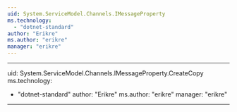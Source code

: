 ```yaml
---
uid: System.ServiceModel.Channels.IMessageProperty
ms.technology: 
  - "dotnet-standard"
author: "Erikre"
ms.author: "erikre"
manager: "erikre"
---
```


---
uid: System.ServiceModel.Channels.IMessageProperty.CreateCopy
ms.technology: 
  - "dotnet-standard"
author: "Erikre"
ms.author: "erikre"
manager: "erikre"
---
